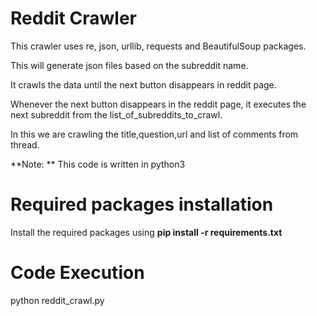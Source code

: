 # Reddit Crawler

This crawler uses re, json, urllib, requests and BeautifulSoup packages.

This will generate json files based on the subreddit name.

It crawls the data until the next button disappears in reddit page.

Whenever the next button disappears in the reddit page, it executes the next
subreddit from the list_of_subreddits_to_crawl.

In this we are crawling the title,question,url and list of comments from thread.

**Note: ** This code is written in python3


# Required packages installation

Install the required packages using **pip install -r requirements.txt**

# Code Execution

python reddit_crawl.py
